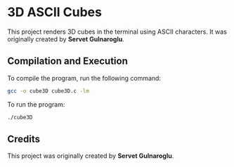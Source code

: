 <!-- Title of the GitHub Repository -->

# 3D ASCII Cubes

<!-- Brief description of the project -->

This project renders 3D cubes in the terminal using ASCII characters. It was originally created by **Servet Gulnaroglu**.

<!-- Section for how to compile and run the code -->

## Compilation and Execution

<!-- Instructions for compiling -->

To compile the program, run the following command:

``` bash
gcc -o cube3D cube3D.c -lm
```

<!-- Instructions for running -->

To run the program:

```bash
./cube3D
```

<!-- Credits section -->

## Credits

<!-- Giving credit to the original author -->

This project was originally created by **Servet Gulnaroglu**.
